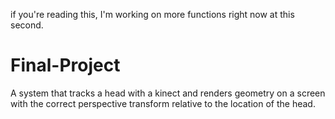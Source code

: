 if you're reading this, I'm working on more functions right now at this second.
# Final-Project
A system that tracks a head with a kinect and renders geometry on a screen with the correct perspective transform relative to the location of the head.
